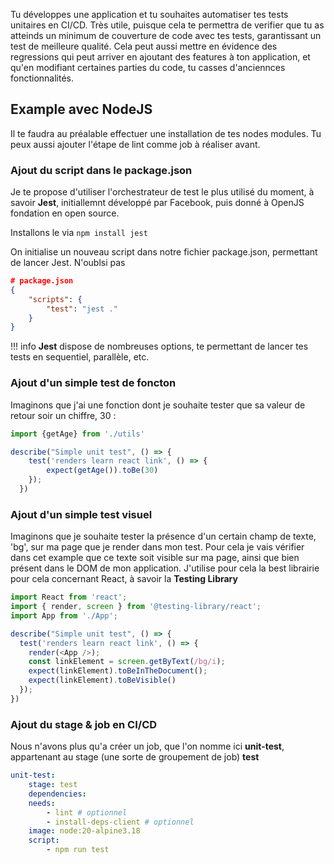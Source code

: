 Tu développes une application et tu souhaites automatiser tes tests unitaires en CI/CD. Très utile, puisque cela te permettra de verifier que tu as atteinds un minimum de couverture de code avec tes tests, garantissant un test de meilleure qualité. Cela peut aussi mettre en évidence des regressions qui peut arriver en ajoutant des features à ton application, et qu'en modifiant certaines parties du code, tu casses d'anciennces fonctionnalités.

## Example avec NodeJS
Il te faudra au préalable effectuer une installation de tes nodes modules. Tu peux aussi ajouter l'étape de lint comme job à réaliser avant.

### Ajout du script dans le package.json
Je te propose d'utiliser l'orchestrateur de test le plus utilisé du moment, à savoir **Jest**, initiallemnt développé par Facebook, puis donné à OpenJS fondation en open source. 

Installons le via `npm install jest`

On initialise un nouveau script dans notre fichier package.json, permettant de lancer Jest. N'oublsi pas 

```json linenums="1"
# package.json
{
    "scripts": {
        "test": "jest ."
    }
}
```

!!! info
    **Jest** dispose de nombreuses options, te permettant de lancer tes tests en sequentiel, parallèle, etc.

### Ajout d'un simple test de foncton 
Imaginons que j'ai une fonction dont je souhaite tester que sa valeur de retour soir un chiffre, 30 :

```ts linenums="1"
import {getAge} from './utils'

describe("Simple unit test", () => {
    test('renders learn react link', () => {
        expect(getAge()).toBe(30)
    });
  })
```

### Ajout d'un simple test visuel
Imaginons que je souhaite tester la présence d'un certain champ de texte, 'bg', sur ma page que je render dans mon test. Pour cela je vais vérifier dans cet example que ce texte soit visible sur ma page, ainsi que bien présent dans le DOM de mon application. J'utilise pour cela la best librairie pour cela concernant React, à savoir la **Testing Library**

```ts linenums="1"
import React from 'react';
import { render, screen } from '@testing-library/react';
import App from './App';

describe("Simple unit test", () => {
  test('renders learn react link', () => {
    render(<App />);
    const linkElement = screen.getByText(/bg/i);
    expect(linkElement).toBeInTheDocument();
    expect(linkElement).toBeVisible()
  });
})
```



### Ajout du stage & job en CI/CD
Nous n'avons plus qu'a créer un job, que l'on nomme ici **unit-test**, appartenant au stage (une sorte de groupement de job) **test**

```yaml linenums="1"
unit-test:
    stage: test
    dependencies:
    needs:
        - lint # optionnel
        - install-deps-client # optionnel
    image: node:20-alpine3.18
    script:
        - npm run test
```
